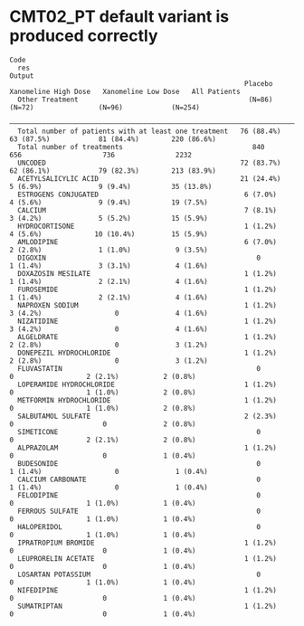 # CMT02_PT default variant is produced correctly

    Code
      res
    Output
                                                              Placebo     Xanomeline High Dose   Xanomeline Low Dose   All Patients
      Other Treatment                                          (N=86)            (N=72)                (N=96)            (N=254)   
      —————————————————————————————————————————————————————————————————————————————————————————————————————————————————————————————
      Total number of patients with at least one treatment   76 (88.4%)        63 (87.5%)            81 (84.4%)        220 (86.6%) 
      Total number of treatments                                840               656                    736               2232    
      UNCODED                                                72 (83.7%)        62 (86.1%)            79 (82.3%)        213 (83.9%) 
      ACETYLSALICYLIC ACID                                   21 (24.4%)         5 (6.9%)              9 (9.4%)          35 (13.8%) 
      ESTROGENS CONJUGATED                                    6 (7.0%)          4 (5.6%)              9 (9.4%)          19 (7.5%)  
      CALCIUM                                                 7 (8.1%)          3 (4.2%)              5 (5.2%)          15 (5.9%)  
      HYDROCORTISONE                                          1 (1.2%)          4 (5.6%)             10 (10.4%)         15 (5.9%)  
      AMLODIPINE                                              6 (7.0%)          2 (2.8%)              1 (1.0%)           9 (3.5%)  
      DIGOXIN                                                    0              1 (1.4%)              3 (3.1%)           4 (1.6%)  
      DOXAZOSIN MESILATE                                      1 (1.2%)          1 (1.4%)              2 (2.1%)           4 (1.6%)  
      FUROSEMIDE                                              1 (1.2%)          1 (1.4%)              2 (2.1%)           4 (1.6%)  
      NAPROXEN SODIUM                                         1 (1.2%)          3 (4.2%)                  0              4 (1.6%)  
      NIZATIDINE                                              1 (1.2%)          3 (4.2%)                  0              4 (1.6%)  
      ALGELDRATE                                              1 (1.2%)          2 (2.8%)                  0              3 (1.2%)  
      DONEPEZIL HYDROCHLORIDE                                 1 (1.2%)          2 (2.8%)                  0              3 (1.2%)  
      FLUVASTATIN                                                0                 0                  2 (2.1%)           2 (0.8%)  
      LOPERAMIDE HYDROCHLORIDE                                1 (1.2%)             0                  1 (1.0%)           2 (0.8%)  
      METFORMIN HYDROCHLORIDE                                 1 (1.2%)             0                  1 (1.0%)           2 (0.8%)  
      SALBUTAMOL SULFATE                                      2 (2.3%)             0                      0              2 (0.8%)  
      SIMETICONE                                                 0                 0                  2 (2.1%)           2 (0.8%)  
      ALPRAZOLAM                                              1 (1.2%)             0                      0              1 (0.4%)  
      BUDESONIDE                                                 0              1 (1.4%)                  0              1 (0.4%)  
      CALCIUM CARBONATE                                          0              1 (1.4%)                  0              1 (0.4%)  
      FELODIPINE                                                 0                 0                  1 (1.0%)           1 (0.4%)  
      FERROUS SULFATE                                            0                 0                  1 (1.0%)           1 (0.4%)  
      HALOPERIDOL                                                0                 0                  1 (1.0%)           1 (0.4%)  
      IPRATROPIUM BROMIDE                                     1 (1.2%)             0                      0              1 (0.4%)  
      LEUPRORELIN ACETATE                                     1 (1.2%)             0                      0              1 (0.4%)  
      LOSARTAN POTASSIUM                                         0                 0                  1 (1.0%)           1 (0.4%)  
      NIFEDIPINE                                              1 (1.2%)             0                      0              1 (0.4%)  
      SUMATRIPTAN                                             1 (1.2%)             0                      0              1 (0.4%)  

